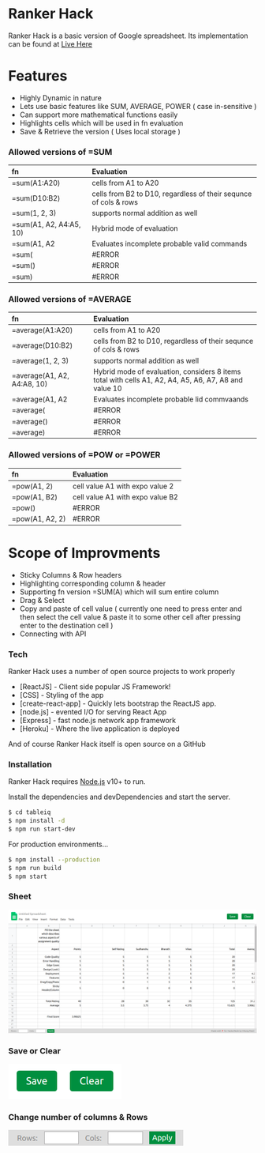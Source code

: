 # Ranker Hack

Ranker Hack is a basic version of Google spreadsheet.
Its implementation can be found at [Live Here](https://ranker-hack.herokuapp.com/)

# Features
  - Highly Dynamic in nature
  - Lets use basic features like SUM, AVERAGE, POWER ( case in-sensitive )
  - Can support more mathematical functions easily 
  - Highlights cells which will be used in fn evaluation
  - Save & Retrieve the version ( Uses local storage )
  
### Allowed versions of =SUM
| fn   |        Evaluation |
| :----- |:------|
| =sum(A1:A20) | cells from A1 to A20|
| =sum(D10:B2) | cells from B2 to D10, regardless of their sequnce of cols & rows|
| =sum(1, 2, 3) | supports normal addition as well
| =sum(A1, A2, A4:A5, 10) | Hybrid mode of evaluation |
| =sum(A1, A2 | Evaluates incomplete probable valid commands |
 | =sum( | #ERROR |
| =sum() | #ERROR |
| =sum) | #ERROR |

### Allowed versions of =AVERAGE
| fn   |        Evaluation |
| :----- |:------|
| =average(A1:A20) | cells from A1 to A20|
| =average(D10:B2) | cells from B2 to D10, regardless of their sequnce of cols & rows|
| =average(1, 2, 3) | supports normal addition as well
| =average(A1, A2, A4:A8, 10) | Hybrid mode of evaluation, considers 8 items total with cells A1, A2, A4, A5, A6, A7, A8 and value 10 |
| =average(A1, A2 | Evaluates incomplete probable lid commvaands |
 | =average( | #ERROR |
| =average() | #ERROR |
| =average) | #ERROR |

### Allowed versions of =POW or =POWER
| fn   |        Evaluation |
| :----- |:------|
| =pow(A1, 2) | cell value A1 with expo value 2|
| =pow(A1, B2) | cell value A1 with expo value B2|
| =pow() | #ERROR|
| =pow(A1, A2, 2) | #ERROR|
  
# Scope of Improvments
  - Sticky Columns & Row headers
  - Highlighting corresponding column & header
  - Supporting fn version =SUM(A) which will sum entire column
  - Drag & Select
  - Copy and paste of cell value ( currently one need to press enter and then select the cell value & paste it to some other cell after pressing enter to the destination cell )
  - Connecting with API


### Tech

Ranker Hack uses a number of open source projects to work properly

* [ReactJS] - Client side popular JS Framework!
* [CSS] - Styling of the app
* [create-react-app] - Quickly lets bootstrap the ReactJS app.
* [node.js] - evented I/O for serving React App
* [Express] - fast node.js network app framework
* [Heroku] - Where the live application is deployed

And of course Ranker Hack itself is open source on a GitHub

### Installation

Ranker Hack requires [Node.js](https://nodejs.org/) v10+ to run.

Install the dependencies and devDependencies and start the server.

```sh
$ cd tableiq
$ npm install -d
$ npm run start-dev
```

For production environments...

```sh
$ npm install --production
$ npm run build
$ npm start
```

### Sheet 
![Alt text](screenshots/home.png?raw=true "Sheet")

### Save or Clear 
![Alt text](screenshots/header.png?raw=true "Sheet")

### Change number of columns & Rows 
![Alt text](screenshots/footer.png?raw=true "Sheet")
